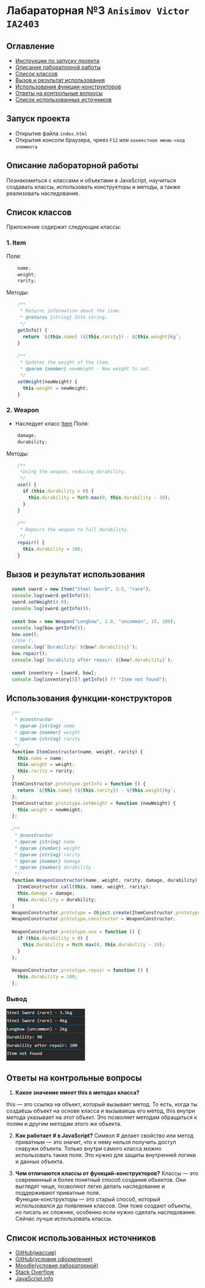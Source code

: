 # Лабараторная №3 `Anisimov Victor IA2403`

## Оглавление
- [Инструкции по запуску проекта](#запуск-проекта)
- [Описание лабораторной работы](#описание-лабораторной-работы)
- [Список классов](#список-классов)
- [Вызов и результат использования ](#вызов-и-результат-использования)
- [Использования функции-конструкторов](#использования-функции-конструкторов)
- [Ответы на контрольные вопросы](#ответы-на-контрольные-вопросы)
- [Список использованных источников](#список-использованных-источников)

## Запуск проекта
- Открытие файла `index.html`
- Открытия консоли браузера, чреез `F12` или `конекстное меню->код элемента`

## Описание лабораторной работы
Познакомиться с классами и объектами в JavaScript, научиться создавать классы, использовать конструкторы и методы, а также реализовать наследование.

## Список классов
Приложение содержит следующие классы:

### 1. Item
Поля:
```js
    name;
    weight;
    rarity;
```

Методы:
```js
    /**
     * Returns information about the item.
     * @returns {string} Info string.
     */
    getInfo() {
      return `${this.name} (${this.rarity}) - ${this.weight}kg`;
    }
  
    /**
     * Updates the weight of the item.
     * @param {number} newWeight - New weight to set.
     */
    setWeight(newWeight) {
      this.weight = newWeight;
    }
```

### 2. Weapon
- Наследует класс [Item](#1-item)
Поля:
```js
    damage;
    durability;
```

Методы:
```js
    /**
     *Using the weapon, reducing durability.
     */
    use() {
      if (this.durability > 0) {
        this.durability = Math.max(0, this.durability - 10);
      }
    }
  
    /**
     * Repairs the weapon to full durability.
     */
    repair() {
      this.durability = 100;
    }
```

## Вызов и результат использования 
```js
  const sword = new Item("Steel Sword", 3.5, "rare");
  console.log(sword.getInfo());
  sword.setWeight(4.0);
  console.log(sword.getInfo());
  
  const bow = new Weapon("Longbow", 2.0, "uncommon", 15, 100);
  console.log(bow.getInfo());
  bow.use();
  //Use ?.
  console.log(`Durability: ${bow?.durability}`);
  bow.repair();
  console.log(`Durability after repair: ${bow?.durability}`);

  const inventory = [sword, bow];
  console.log(inventory[5]?.getInfo() ?? "Item not found");
```

## Использования функции-конструкторов
```js
  /**
   * @constructor
   * @param {string} name
   * @param {number} weight
   * @param {string} rarity
   */
  function ItemConstructor(name, weight, rarity) {
    this.name = name;
    this.weight = weight;
    this.rarity = rarity;
  }
  ItemConstructor.prototype.getInfo = function () {
    return `${this.name} (${this.rarity}) - ${this.weight}kg`;
  };
  ItemConstructor.prototype.setWeight = function (newWeight) {
    this.weight = newWeight;
  };
  
  /**
   * @constructor
   * @param {string} name
   * @param {number} weight
   * @param {string} rarity
   * @param {number} damage
   * @param {number} durability
   */
  function WeaponConstructor(name, weight, rarity, damage, durability) {
    ItemConstructor.call(this, name, weight, rarity);
    this.damage = damage;
    this.durability = durability;
  }
  WeaponConstructor.prototype = Object.create(ItemConstructor.prototype);
  WeaponConstructor.prototype.constructor = WeaponConstructor;
  
  WeaponConstructor.prototype.use = function () {
    if (this.durability > 0) {
      this.durability = Math.max(0, this.durability - 10);
    }
  };
  
  WeaponConstructor.prototype.repair = function () {
    this.durability = 100;
  };
```
### **Вывод**<br>
![](result.png)
## Ответы на контрольные вопросы
1. **Какое значение имеет this в методах класса?**

this — это ссылка на объект, который вызывает метод. То есть, когда ты создаёшь объект на основе класса и вызываешь его метод, this внутри метода указывает на этот объект. Это позволяет методам обращаться к полям и другим методам этого же объекта.

2. **Как работает # в JavaScript?**
Символ # делает свойство или метод приватным — это значит, что к нему нельзя получить доступ снаружи объекта. Только внутри самого класса можно использовать такие поля. Это нужно для защиты внутренней логики и данных объекта.

3. **Чем отличаются классы от функций-конструкторов?**
Классы — это современный и более понятный способ создания объектов. Они выглядят чище, позволяют легко делать наследование и поддерживают приватные поля.<br>Функции-конструкторы — это старый способ, который использовался до появления классов. Они тоже создают объекты, но писать их сложнее, особенно если нужно сделать наследование. Сейчас лучше использовать классы.
## Список использованных источников
- [GitHub(массив)](https://github.com/MSU-Courses/javascript/blob/main/lab/LL_02/files/transactions.js)
- [GitHub(условия оформления)](https://github.com/MSU-Courses/javascript/blob/main/lab/lab_guidelines.md)
- [Moodle(условия лабораторной)](https://moodle.usm.md/mod/assign/view.php?id=300745)
- [Stack Overflow](https://stackoverflow.com/)
- [JavaScript.info](https://learn.javascript.ru/)
